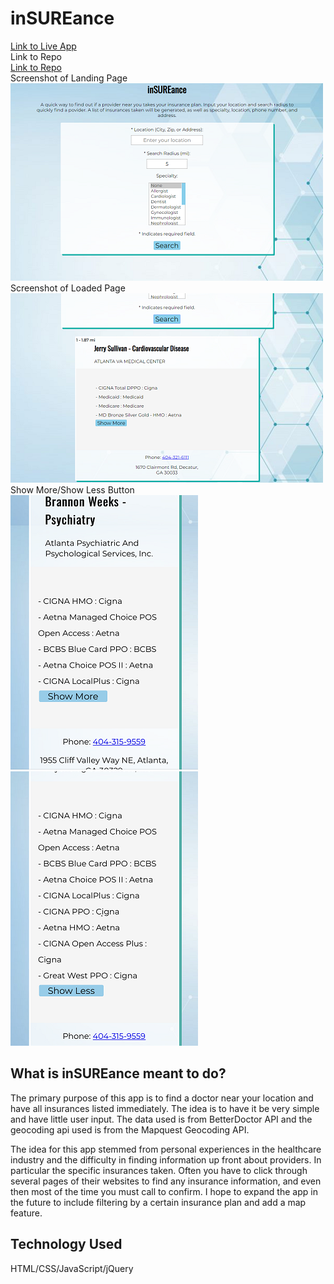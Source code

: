 # **inSUREance**
[Link to Live App](https://juliawithers.github.io/insurance-app/)\
Link to Repo\
[Link to Repo](https://github.com/juliawithers/insurance-app)\
Screenshot of Landing Page\
![Landing Page for inSUREance app](LandingPage.PNG)\
Screenshot of Loaded Page\
![Results Loaded](ResultsLoaded.PNG)\
Show More/Show Less Button\
![Show More Example](ShowMore.PNG)      ![Show Less Example](ShowLess.PNG)
## **What is inSUREance meant to do?**
The primary purpose of this app is to find a doctor near your location and have all insurances listed immediately. The idea is to have it be very simple and have little user input. The data used is from BetterDoctor API and the geocoding api used is from the Mapquest Geocoding API.

The idea for this app stemmed from personal experiences in the healthcare industry and the difficulty in finding information up front about providers. In particular the specific insurances taken. Often you have to click through several pages of their websites to find any insurance information, and even then most of the time you must call to confirm. I hope to expand the app in the future to include filtering by a certain insurance plan and add a map feature. 

## **Technology Used**
HTML/CSS/JavaScript/jQuery
